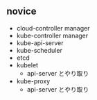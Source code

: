 ## novice

- cloud-controller manager
- kube-controller manager
- kube-api-server
- kube-scheduler
- etcd
- kubelet
  - api-server とやり取り
- kube-proxy
  - api-server とやり取り
